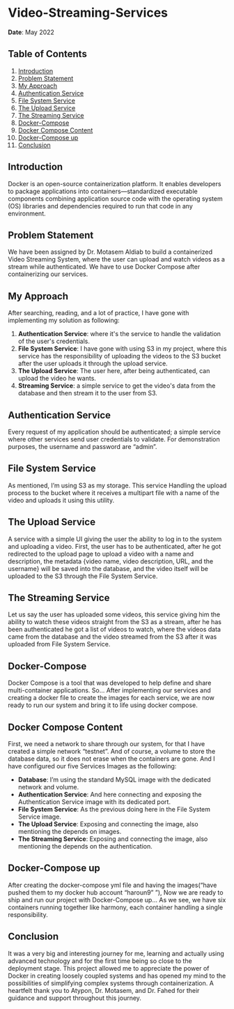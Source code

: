 # Video-Streaming-Services

**Date**: May 2022

## Table of Contents
1. [Introduction](#introduction)
2. [Problem Statement](#problem-statement)
3. [My Approach](#my-approach)
4. [Authentication Service](#authentication-service)
5. [File System Service](#file-system-service)
6. [The Upload Service](#the-upload-service)
7. [The Streaming Service](#the-streaming-service)
8. [Docker-Compose](#docker-compose)
9. [Docker Compose Content](#docker-compose-content)
10. [Docker-Compose up](#docker-compose-up)
11. [Conclusion](#conclusion)

## Introduction

Docker is an open-source containerization platform. It enables developers to package applications into containers—standardized executable components combining application source code with the operating system (OS) libraries and dependencies required to run that code in any environment.

## Problem Statement

We have been assigned by Dr. Motasem Aldiab to build a containerized Video Streaming System, where the user can upload and watch videos as a stream while authenticated. We have to use Docker Compose after containerizing our services.

## My Approach

After searching, reading, and a lot of practice, I have gone with implementing my solution as following:

1. **Authentication Service**: where it's the service to handle the validation of the user's credentials.
2. **File System Service**: I have gone with using S3 in my project, where this service has the responsibility of uploading the videos to the S3 bucket after the user uploads it through the upload service.
3. **The Upload Service**: The user here, after being authenticated, can upload the video he wants.
4. **Streaming Service**: a simple service to get the video's data from the database and then stream it to the user from S3.

## Authentication Service

Every request of my application should be authenticated; a simple service where other services send user credentials to validate. For demonstration purposes, the username and password are “admin”.

## File System Service

As mentioned, I’m using S3 as my storage. This service Handling the upload process to the bucket where it receives a multipart file with a name of the video and uploads it using this utility.

## The Upload Service

A service with a simple UI giving the user the ability to log in to the system and uploading a video. First, the user has to be authenticated, after he got redirected to the upload page to upload a video with a name and description, the metadata {video name, video description, URL, and the username} will be saved into the database, and the video itself will be uploaded to the S3 through the File System Service.

## The Streaming Service

Let us say the user has uploaded some videos, this service giving him the ability to watch these videos straight from the S3 as a stream, after he has been authenticated he got a list of videos to watch, where the videos data came from the database and the video streamed from the S3 after it was uploaded from File System Service.

## Docker-Compose

Docker Compose is a tool that was developed to help define and share multi-container applications. So… After implementing our services and creating a docker file to create the images for each service, we are now ready to run our system and bring it to life using docker compose.

## Docker Compose Content

First, we need a network to share through our system, for that I have created a simple network “testnet”. And of course, a volume to store the database data, so it does not erase when the containers are gone. And I have configured our five Services Images as the following:

- **Database**: I’m using the standard MySQL image with the dedicated network and volume.
- **Authentication Service**: And here connecting and exposing the Authentication Service image with its dedicated port.
- **File System Service**: As the previous doing here in the File System Service image.
- **The Upload Service**: Exposing and connecting the image, also mentioning the depends on images.
- **The Streaming Service**: Exposing and connecting the image, also mentioning the depends on the authentication.

## Docker-Compose up

After creating the docker-compose yml file and having the images(“have pushed them to my docker hub account “haroun9” ”), Now we are ready to ship and run our project with Docker-Compose up… As we see, we have six containers running together like harmony, each container handling a single responsibility.

## Conclusion

It was a very big and interesting journey for me, learning and actually using advanced technology and for the first time being so close to the deployment stage. This project allowed me to appreciate the power of Docker in creating loosely coupled systems and has opened my mind to the possibilities of simplifying complex systems through containerization. A heartfelt thank you to Atypon, Dr. Motasem, and Dr. Fahed for their guidance and support throughout this journey.
